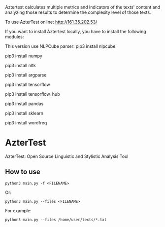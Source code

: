 Aztertest calculates multiple metrics and indicators of the texts' content and analyzing those results to determine the complexity level of those texts.

To use AzterTest online: http://161.35.202.53/

If you want to install Aztertest locally, you have to install the following modules:

This version use NLPCube parser:
pip3 install nlpcube

pip3 install numpy

pip3 install nltk

pip3 install argparse

pip3 install tensorflow

pip3 install tensorflow_hub

pip3 install pandas

pip3 install sklearn

pip3 install wordfreq


# AzterTest
AzterTest: Open Source Linguistic and Stylistic Analysis Tool

## How to use

```
python3 main.py -f <FILENAME>
```
Or:
```
python3 main.py --files <FILENAME>
```

For example:
```
python3 main.py --files /home/user/texts/*.txt
```
